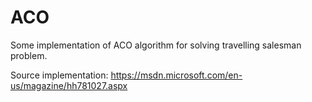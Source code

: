 # ACO
Some implementation of ACO algorithm for solving travelling salesman problem.

Source implementation: https://msdn.microsoft.com/en-us/magazine/hh781027.aspx
